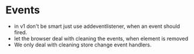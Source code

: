 # Events

* in v1 don't be smart just use addeventlistener, when an event should fired.
* let the browser deal with cleaning the events, when element is removed
* We only deal with cleaning store change event handlers.